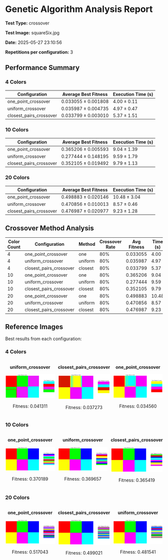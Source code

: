 # Genetic Algorithm Analysis Report

**Test Type:** crossover

**Test Image:** squareSix.jpg

**Date:** 2025-05-27 23:10:56

**Repetitions per configuration:** 3

## Performance Summary


### 4 Colors

| Configuration | Average Best Fitness | Execution Time (s) |
|---------------|----------------------|--------------------|
| one_point_crossover | 0.033055 ± 0.001808 | 4.00 ± 0.11 |
| uniform_crossover | 0.035987 ± 0.004735 | 4.97 ± 0.47 |
| closest_pairs_crossover | 0.033799 ± 0.003010 | 5.37 ± 1.51 |


### 10 Colors

| Configuration | Average Best Fitness | Execution Time (s) |
|---------------|----------------------|--------------------|
| one_point_crossover | 0.365206 ± 0.005593 | 9.04 ± 1.39 |
| uniform_crossover | 0.277444 ± 0.148195 | 9.59 ± 1.79 |
| closest_pairs_crossover | 0.352105 ± 0.019492 | 9.79 ± 1.13 |


### 20 Colors

| Configuration | Average Best Fitness | Execution Time (s) |
|---------------|----------------------|--------------------|
| one_point_crossover | 0.498883 ± 0.020146 | 10.48 ± 3.04 |
| uniform_crossover | 0.470856 ± 0.010013 | 8.57 ± 0.46 |
| closest_pairs_crossover | 0.476987 ± 0.020977 | 9.23 ± 1.28 |


## Crossover Method Analysis

| Color Count | Configuration | Method | Crossover Rate | Avg Fitness | Time (s) |
|-------------|---------------|--------|---------------|-------------|----------|
| 4 | one_point_crossover | one | 80% | 0.033055 | 4.00 |
| 4 | uniform_crossover | uniform | 80% | 0.035987 | 4.97 |
| 4 | closest_pairs_crossover | closest | 80% | 0.033799 | 5.37 |
| 10 | one_point_crossover | one | 80% | 0.365206 | 9.04 |
| 10 | uniform_crossover | uniform | 80% | 0.277444 | 9.59 |
| 10 | closest_pairs_crossover | closest | 80% | 0.352105 | 9.79 |
| 20 | one_point_crossover | one | 80% | 0.498883 | 10.48 |
| 20 | uniform_crossover | uniform | 80% | 0.470856 | 8.57 |
| 20 | closest_pairs_crossover | closest | 80% | 0.476987 | 9.23 |

## Reference Images

Best results from each configuration:


### 4 Colors

<div style='display: grid; grid-template-columns: repeat(3, 1fr); gap: 10px;'>
<div style='text-align: center;'>
<p><strong>uniform_crossover</strong></p>
<img src='colors_4\uniform_crossover.png' style='width: 100%; max-width: 300px;'>
<p>Fitness: 0.041311</p>
</div>
<div style='text-align: center;'>
<p><strong>closest_pairs_crossover</strong></p>
<img src='colors_4\closest_pairs_crossover.png' style='width: 100%; max-width: 300px;'>
<p>Fitness: 0.037273</p>
</div>
<div style='text-align: center;'>
<p><strong>one_point_crossover</strong></p>
<img src='colors_4\one_point_crossover.png' style='width: 100%; max-width: 300px;'>
<p>Fitness: 0.034560</p>
</div>
</div>


### 10 Colors

<div style='display: grid; grid-template-columns: repeat(3, 1fr); gap: 10px;'>
<div style='text-align: center;'>
<p><strong>one_point_crossover</strong></p>
<img src='colors_10\one_point_crossover.png' style='width: 100%; max-width: 300px;'>
<p>Fitness: 0.370189</p>
</div>
<div style='text-align: center;'>
<p><strong>uniform_crossover</strong></p>
<img src='colors_10\uniform_crossover.png' style='width: 100%; max-width: 300px;'>
<p>Fitness: 0.369657</p>
</div>
<div style='text-align: center;'>
<p><strong>closest_pairs_crossover</strong></p>
<img src='colors_10\closest_pairs_crossover.png' style='width: 100%; max-width: 300px;'>
<p>Fitness: 0.365419</p>
</div>
</div>


### 20 Colors

<div style='display: grid; grid-template-columns: repeat(3, 1fr); gap: 10px;'>
<div style='text-align: center;'>
<p><strong>one_point_crossover</strong></p>
<img src='colors_20\one_point_crossover.png' style='width: 100%; max-width: 300px;'>
<p>Fitness: 0.517043</p>
</div>
<div style='text-align: center;'>
<p><strong>closest_pairs_crossover</strong></p>
<img src='colors_20\closest_pairs_crossover.png' style='width: 100%; max-width: 300px;'>
<p>Fitness: 0.499021</p>
</div>
<div style='text-align: center;'>
<p><strong>uniform_crossover</strong></p>
<img src='colors_20\uniform_crossover.png' style='width: 100%; max-width: 300px;'>
<p>Fitness: 0.481541</p>
</div>
</div>

